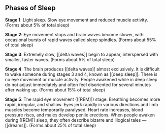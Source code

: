 ## Phases of Sleep
**Stage 1**: Light sleep. Slow eye movement and reduced muscle activity. (Forms about 5% of total sleep)

**Stage 2**: Eye movement stops and brain waves become slower, with occasional bursts of rapid waves called sleep spindles. (Forms about 55% of total sleep)

**Stage 3**: Extremely slow, [[delta waves]] begin to appear, interspersed with smaller, faster waves. (Forms about 5% of total sleep)

**Stage 4**: The brain produces [[delta waves]] almost exclusively. It is difficult to wake someone during stages 3 and 4, known as [[deep sleep]]. There is no eye movement or muscle activity. 
People awakened while in deep sleep do not adjust immediately and often feel disoriented for several minutes after waking up. (Forms about 15% of total sleep)

**Stage 5**: The rapid eye movement ([[REM]]) stage. Breathing becomes more rapid, irregular, and shallow. Eyes jerk rapidly in various directions and limb muscles become temporarily paralysed. Heart rate increases, blood pressure rises, and males develop penile erections.
When people awaken during [[REM]] sleep, they often describe bizarre and illogical tales — [[dreams]]. (Forms about 25% of total sleep)